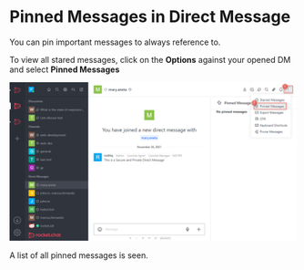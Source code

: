 # Pinned Messages in Direct Message

You can pin important messages to always reference to.

To view all stared messages, click on the **Options** against your opened DM and select **Pinned Messages**

![](<../../../../../.gitbook/assets/image (679) (1) (1) (1) (1).png>)

A list of all pinned messages is seen.
